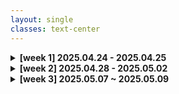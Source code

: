 ```yaml
---
layout: single
classes: text-center
---
```


<details>
<summary><strong>[week 1] 2025.04.24 - 2025.04.25</strong></summary>

- <a href="/TIL/2025-04-24-til-w1-basic">2025.04.24(목)</a><br>

</details>

<details>
<summary><strong>[week 2] 2025.04.28 - 2025.05.02</strong></summary>

- <a href="/2025-04-24-til-w1-basic.html">2025.04.24(목)</a><br>


</details>

<details>
<summary><strong>[week 3] 2025.05.07 ~ 2025.05.09</strong></summary>

- <a href="/2025-04-24-til-w1-basic.html">2025.04.24(목)</a><br>

</details>
